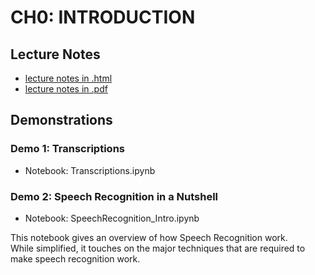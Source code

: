# CH0: INTRODUCTION

## Lecture Notes
- [lecture notes in .html](https://homes.esat.kuleuven.be/~spchlab/H02A6/lectures/ch0_html/index.html)
- [lecture notes in .pdf](https://homes.esat.kuleuven.be/~spchlab/H02A6/lectures/ch0.pdf)

## Demonstrations

### Demo 1: Transcriptions

- Notebook: Transcriptions.ipynb

### Demo 2: Speech Recognition in a Nutshell

- Notebook: SpeechRecognition_Intro.ipynb

This notebook gives an overview of how Speech Recognition work.   
While simplified, it touches on the major techniques that are required to make speech recognition work.

